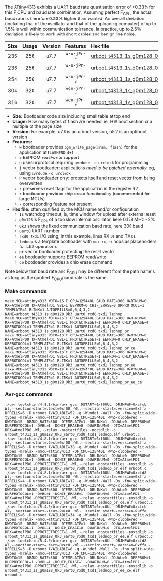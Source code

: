 The ATtiny4313 exhibits a UART baud rate quantisation error of +0.33% for this F_CPU and baud rate combination. Assuming perfect F<sub>CPU</sub>, the actual baud rate is therefore 0.33% higher than wanted. An overall deviation (including that of the oscillator and that of the uploading computer) of up to 1.5% is well within communication tolerance. In practice, up to 2.5% deviation is likely to work with short cables and benign line noise.

|Size|Usage|Version|Features|Hex file|
|:-:|:-:|:-:|:-:|:--|
|236|256|u7.7|`w-u-jPr--`|[urboot_t4313_1s_g0m128_0k3_uart0_rxd0_txd1_lednop.hex](https://raw.githubusercontent.com/stefanrueger/urboot.hex/main/mcus/attiny4313/watchdog_1_s/internal_oscillator-2%/+0m128000_hz/+++0k3_baud/uart0_rxd0_txd1/lednop/urboot_t4313_1s_g0m128_0k3_uart0_rxd0_txd1_lednop.hex)|
|236|256|u7.7|`w-u-jPr--`|[urboot_t4313_1s_g0m128_0k3_uart0_rxd0_txd1_lednop_pr.hex](https://raw.githubusercontent.com/stefanrueger/urboot.hex/main/mcus/attiny4313/watchdog_1_s/internal_oscillator-2%/+0m128000_hz/+++0k3_baud/uart0_rxd0_txd1/lednop/urboot_t4313_1s_g0m128_0k3_uart0_rxd0_txd1_lednop_pr.hex)|
|254|256|u7.7|`w-u-jPr-c`|[urboot_t4313_1s_g0m128_0k3_uart0_rxd0_txd1_lednop_pr_ce.hex](https://raw.githubusercontent.com/stefanrueger/urboot.hex/main/mcus/attiny4313/watchdog_1_s/internal_oscillator-2%/+0m128000_hz/+++0k3_baud/uart0_rxd0_txd1/lednop/urboot_t4313_1s_g0m128_0k3_uart0_rxd0_txd1_lednop_pr_ce.hex)|
|304|320|u7.7|`weu-jPr--`|[urboot_t4313_1s_g0m128_0k3_uart0_rxd0_txd1_lednop_pr_ee.hex](https://raw.githubusercontent.com/stefanrueger/urboot.hex/main/mcus/attiny4313/watchdog_1_s/internal_oscillator-2%/+0m128000_hz/+++0k3_baud/uart0_rxd0_txd1/lednop/urboot_t4313_1s_g0m128_0k3_uart0_rxd0_txd1_lednop_pr_ee.hex)|
|316|320|u7.7|`weu-jPr-c`|[urboot_t4313_1s_g0m128_0k3_uart0_rxd0_txd1_lednop_pr_ee_ce.hex](https://raw.githubusercontent.com/stefanrueger/urboot.hex/main/mcus/attiny4313/watchdog_1_s/internal_oscillator-2%/+0m128000_hz/+++0k3_baud/uart0_rxd0_txd1/lednop/urboot_t4313_1s_g0m128_0k3_uart0_rxd0_txd1_lednop_pr_ee_ce.hex)|

- **Size:** Bootloader code size including small table at top end
- **Usage:** How many bytes of flash are needed, ie, HW boot section or a multiple of the page size
- **Version:** For example, u7.6 is an urboot version, o5.2 is an optiboot version
- **Features:**
  + `w` bootloader provides `pgm_write_page(sram, flash)` for the application at `FLASHEND-4+1`
  + `e` EEPROM read/write support
  + `u` uses urprotocol requiring `avrdude -c urclock` for programming
  + `j` vector bootloader: applications *need to be patched externally*, eg, using `avrdude -c urclock`
  + `P` vector bootloader only: protects itself and reset vector from being overwritten
  + `r` preserves reset flags for the application in the register R2
  + `c` bootloader provides chip erase functionality (recommended for large MCUs)
  + `-` corresponding feature not present
- **Hex file:** often qualified by the MCU name and/or configuration
  + `1s` watchdog timeout, ie, time window for upload after external reset
  + `g0m128` is F<sub>CPU</sub> of a too slow internal oscillator, here 0.128 MHz - 2%
  + `0k3` shows the fixed communication baud rate, here 300 baud
  + `uart0` UART number
  + `rxd0 txd1` I/O using, in this example, lines RX `D0` and TX `D1`
  + `lednop` is a template bootloader with `mov rx,rx` nops as placeholders for LED operations
  + `pr` vector bootloader protecting the reset vector
  + `ee` bootloader supports EEPROM read/write
  + `ce` bootloader provides a chip erase command


Note below that baud rate and F<sub>CPU</sub> may be different from the path name's as long as the quotient F<sub>CPU</sub>/baud rate is the same.

### Make commands
```
make MCU=attiny4313 WDTO=1S F_CPU=125440L BAUD_RATE=300 UARTNUM=0 RX=AtmelPD0 TX=AtmelPD1 VBL=1 EEPROM=0 CHIP_ERASE=0 URPROTOCOL=1 TEMPLATE=1 BLINK=1 AUTOFRILLS=0,6,4,3,2 NAME=urboot_t4313_1s_g0m128_0k3_uart0_rxd0_txd1_lednop
make MCU=attiny4313 WDTO=1S F_CPU=125440L BAUD_RATE=300 UARTNUM=0 RX=AtmelPD0 TX=AtmelPD1 VBL=1 PROTECTRESET=1 EEPROM=0 CHIP_ERASE=0 URPROTOCOL=1 TEMPLATE=1 BLINK=1 AUTOFRILLS=0,6,4,3,2 NAME=urboot_t4313_1s_g0m128_0k3_uart0_rxd0_txd1_lednop_pr
make MCU=attiny4313 WDTO=1S F_CPU=125440L BAUD_RATE=300 UARTNUM=0 RX=AtmelPD0 TX=AtmelPD1 VBL=1 PROTECTRESET=1 EEPROM=0 CHIP_ERASE=1 URPROTOCOL=1 TEMPLATE=1 BLINK=1 AUTOFRILLS=0,6,4,3,2 NAME=urboot_t4313_1s_g0m128_0k3_uart0_rxd0_txd1_lednop_pr_ce
make MCU=attiny4313 WDTO=1S F_CPU=125440L BAUD_RATE=300 UARTNUM=0 RX=AtmelPD0 TX=AtmelPD1 VBL=1 PROTECTRESET=1 EEPROM=1 CHIP_ERASE=0 URPROTOCOL=1 TEMPLATE=1 BLINK=1 AUTOFRILLS=0,6,4,3,2 NAME=urboot_t4313_1s_g0m128_0k3_uart0_rxd0_txd1_lednop_pr_ee
make MCU=attiny4313 WDTO=1S F_CPU=125440L BAUD_RATE=300 UARTNUM=0 RX=AtmelPD0 TX=AtmelPD1 VBL=1 PROTECTRESET=1 EEPROM=1 CHIP_ERASE=1 URPROTOCOL=1 TEMPLATE=1 BLINK=1 AUTOFRILLS=0,6,4,3,2 NAME=urboot_t4313_1s_g0m128_0k3_uart0_rxd0_txd1_lednop_pr_ee_ce
```

### Avr-gcc commands
```
./avr-toolchain/4.8.1/bin/avr-gcc -DSTART=0xf00UL -DRJMPWP=0xcfcb -Wl,--section-start=.text=0xf00 -Wl,--section-start=.version=0xffa -DFRILLS=6 -D_urboot_AVAILABLE=52 -g -Wundef -Wall -Os -fno-split-wide-types -mrelax -mmcu=attiny4313 -DF_CPU=125440L -Wno-clobbered -DWDTO=1S -DBAUD_RATE=300 -DTEMPLATE=1 -DBLINK=1 -DDUAL=0 -DEEPROM=0 -DURPROTOCOL=1 -DVBL=1 -DCHIP_ERASE=0 -DUARTNUM=0 -DTX=AtmelPD1 -DRX=AtmelPD0 -Wl,--relax -nostartfiles -nostdlib -o urboot_t4313_1s_g0m128_0k3_uart0_rxd0_txd1_lednop.elf urboot.c
./avr-toolchain/4.8.1/bin/avr-gcc -DSTART=0xf00UL -DRJMPWP=0xcfcb -Wl,--section-start=.text=0xf00 -Wl,--section-start=.version=0xffa -DFRILLS=6 -D_urboot_AVAILABLE=38 -g -Wundef -Wall -Os -fno-split-wide-types -mrelax -mmcu=attiny4313 -DF_CPU=125440L -Wno-clobbered -DWDTO=1S -DBAUD_RATE=300 -DTEMPLATE=1 -DBLINK=1 -DDUAL=0 -DEEPROM=0 -DURPROTOCOL=1 -DVBL=1 -DCHIP_ERASE=0 -DUARTNUM=0 -DTX=AtmelPD1 -DRX=AtmelPD0 -DPROTECTRESET=1 -Wl,--relax -nostartfiles -nostdlib -o urboot_t4313_1s_g0m128_0k3_uart0_rxd0_txd1_lednop_pr.elf urboot.c
./avr-toolchain/4.8.1/bin/avr-gcc -DSTART=0xf00UL -DRJMPWP=0xcfd8 -Wl,--section-start=.text=0xf00 -Wl,--section-start=.version=0xffa -DFRILLS=4 -D_urboot_AVAILABLE=12 -g -Wundef -Wall -Os -fno-split-wide-types -mrelax -mmcu=attiny4313 -DF_CPU=125440L -Wno-clobbered -DWDTO=1S -DBAUD_RATE=300 -DTEMPLATE=1 -DBLINK=1 -DDUAL=0 -DEEPROM=0 -DURPROTOCOL=1 -DVBL=1 -DCHIP_ERASE=1 -DUARTNUM=0 -DTX=AtmelPD1 -DRX=AtmelPD0 -DPROTECTRESET=1 -Wl,--relax -nostartfiles -nostdlib -o urboot_t4313_1s_g0m128_0k3_uart0_rxd0_txd1_lednop_pr_ce.elf urboot.c
./avr-toolchain/5.4.0/bin/avr-gcc -DSTART=0xec0UL -DRJMPWP=0xcfcb -Wl,--section-start=.text=0xec0 -Wl,--section-start=.version=0xffa -DFRILLS=6 -D_urboot_AVAILABLE=34 -g -Wundef -Wall -Os -fno-split-wide-types -mrelax -mmcu=attiny4313 -DF_CPU=125440L -Wno-clobbered -DWDTO=1S -DBAUD_RATE=300 -DTEMPLATE=1 -DBLINK=1 -DDUAL=0 -DEEPROM=1 -DURPROTOCOL=1 -DVBL=1 -DCHIP_ERASE=0 -DUARTNUM=0 -DTX=AtmelPD1 -DRX=AtmelPD0 -DPROTECTRESET=1 -Wl,--relax -nostartfiles -nostdlib -o urboot_t4313_1s_g0m128_0k3_uart0_rxd0_txd1_lednop_pr_ee.elf urboot.c
./avr-toolchain/5.4.0/bin/avr-gcc -DSTART=0xec0UL -DRJMPWP=0xcfd8 -Wl,--section-start=.text=0xec0 -Wl,--section-start=.version=0xffa -DFRILLS=3 -D_urboot_AVAILABLE=8 -g -Wundef -Wall -Os -fno-split-wide-types -mrelax -mmcu=attiny4313 -DF_CPU=125440L -Wno-clobbered -DWDTO=1S -DBAUD_RATE=300 -DTEMPLATE=1 -DBLINK=1 -DDUAL=0 -DEEPROM=1 -DURPROTOCOL=1 -DVBL=1 -DCHIP_ERASE=1 -DUARTNUM=0 -DTX=AtmelPD1 -DRX=AtmelPD0 -DPROTECTRESET=1 -Wl,--relax -nostartfiles -nostdlib -o urboot_t4313_1s_g0m128_0k3_uart0_rxd0_txd1_lednop_pr_ee_ce.elf urboot.c
```

